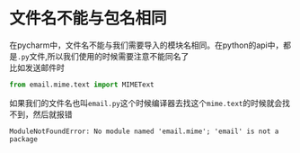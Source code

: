 # 文件名不能与包名相同
在pycharm中，文件名不能与我们需要导入的模块名相同。在python的api中，都是```.py```文件,所以我们使用的时候需要注意不能同名了
</br>比如发送邮件时
```python
from email.mime.text import MIMEText
```
如果我们的文件名也叫```email.py```这个时候编译器去找这个```mime.text```的时候就会找不到，然后就报错
```
ModuleNotFoundError: No module named 'email.mime'; 'email' is not a package
```